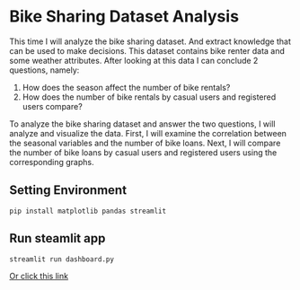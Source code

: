 # Bike Sharing Dataset Analysis

This time I will analyze the bike sharing dataset. And extract knowledge that can be used to make decisions. This dataset contains bike renter data and some weather attributes.
After looking at this data I can conclude 2 questions, namely:
1. How does the season affect the number of bike rentals?
2. How does the number of bike rentals by casual users and registered users compare?

To analyze the bike sharing dataset and answer the two questions, I will analyze and visualize the data. First, I will examine the correlation between the seasonal variables and the number of bike loans. Next, I will compare the number of bike loans by casual users and registered users using the corresponding graphs.

## Setting Environment
`pip install matplotlib pandas streamlit`

## Run steamlit app
`streamlit run dashboard.py`

[Or click this link](https://salsabilar311-proyek-analisis-data-dicoding-dashboard-07xtao.streamlit.app/)

